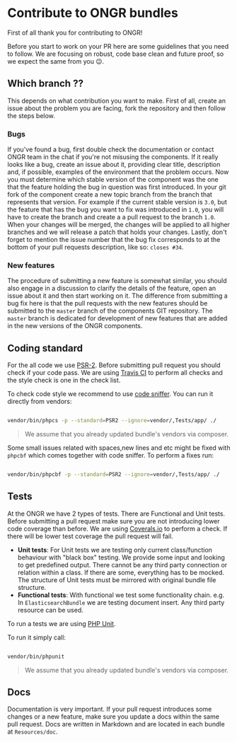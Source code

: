 # Contribute to ONGR bundles

First of all thank you for contributing to ONGR!

Before you start to work on your PR here are some guidelines that you need to follow. 
We are focusing on robust, code base clean and future proof, so we expect the same from you :wink:.

## Which branch ??

This depends on what contribution you want to make. First of all, create an issue about the problem you are facing, fork the repository and then follow the steps below.

### Bugs

If you've found a bug, first double check the documentation or contact ONGR team in the chat if you're not misusing the components.
 If it really looks like a bug, create an issue about it, providing clear title, description and, if possible, examples of the environment that the problem occurs.
 Now you must determine which stable version of the component was the one that the feature holding the bug in question was first introduced.
 In your git fork of the component create a new topic branch from the branch that represents that version. For example if the current stable
 version is `3.0`, but the feature that has the bug you want to fix was introduced in `1.0`, you will have to create the branch and create a a pull request
 to the branch `1.0`. When your changes will be merged, the changes will be applied to all higher branches and we will release a patch that holds your changes.
 Lastly, don't forget to mention the issue number that the bug fix corresponds to at the bottom of your pull requests description, like so: `closes #34`.

### New features

The procedure of submitting a new feature is somewhat similar, you should also engage in a discussion to clarify the details of the feature, open an issue about it
 and then start working on it. The difference from submitting a bug fix here is that the pull requests with the new features should be submitted to the `master` branch
 of the components GIT repository. The `master` branch is dedicated for development of new features that are added in the new versions of the ONGR components.


## Coding standard

For the all code we use [PSR-2](http://www.php-fig.org/psr/psr-2/). Before submitting pull request you should check if your code pass.
We are using [Travis CI](https://travis-ci.org) to perform all checks and the style check is one in the check list.
 
To check code style we recommend to use [code sniffer](https://github.com/squizlabs/PHP_CodeSniffer). You can run it directly from vendors:

```bash

vendor/bin/phpcs -p --standard=PSR2 --ignore=vendor/,Tests/app/ ./

```

> We assume that you already updated bundle's vendors via composer.


Some small issues related with spaces,new lines and etc might be fixed with `phpcbf` which comes together with code sniffer. To perform a fixes run:

```bash

vendor/bin/phpcbf -p --standard=PSR2 --ignore=vendor/,Tests/app/ ./

```


## Tests

At the ONGR we have 2 types of tests. There are Functional and Unit tests. Before submitting a pull request make sure you are not
 introducing lower code coverage than before. We are using [Coverals.io](https://coveralls.io) to perform a check. If there will be lower
 test coverage the pull request will fail.
 
* **Unit tests**: For Unit tests we are testing only current class/function behaviour with "black box" testing. We provide some input and 
 looking to get predefined output. There cannot be any third party connection or relation within a class. If there are some, everything has to be mocked.
 The structure of Unit tests must be mirrored with original bundle file structure.
* **Functional tests**: With functional we test some functionality chain. e.g. In `ElasticsearchBundle` we are testing document insert. Any third party resource can be used.

To run a tests we are using [PHP Unit](https://github.com/sebastianbergmann/phpunit).

To run it simply call: 

```bash

vendor/bin/phpunit

```

> We assume that you already updated bundle's vendors via composer.


## Docs

Documentation is very important. If your pull request introduces some changes or a new feature, make sure you update a docs within the same pull request.
Docs are written in Markdown and are located in each bundle at `Resources/doc`. 
